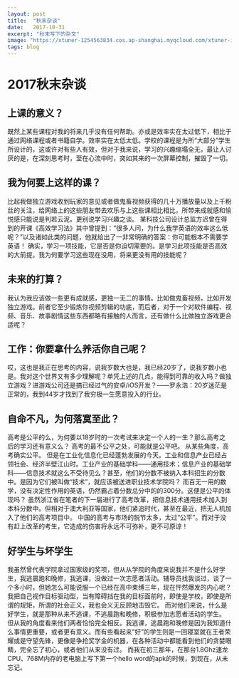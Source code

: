 ```yaml
---
layout: post
title:  "秋末杂谈"
date:   2017-10-31
excerpt: "秋末写下的杂文"
image: "https://xtuner-1254563834.cos.ap-shanghai.myqcloud.com/xtuner-img/%E7%A7%8B%E6%97%A5%E6%9D%82%E8%B0%88.jpeg"
tags: blog
---
```


# 2017秋末杂谈



## 上课的意义？

既然上某些课程对我的将来几乎没有任何帮助。亦或是效率实在太过低下，相比于通过网络课程或者书籍自学。效率实在太低太低。学校的课程是为所“大部分”学生所设计的，这或许对有些人有效，但对于我来说，学习的兴趣缩塌全无，最让人讨厌的是，在深刻思考时，至在心流中时，突如其来的一次屏幕控制，摧毁了一切。

## 我为何要上这样的课？

比起我做独立游戏收到玩家的意见或者做鬼畜视频获得的几十万播放量以及上千粉丝的关注，给网络上的这些朋友带去欢乐与上这些课相比相比，所带来成就感和愉悦感只能说是判若云泥。更别说学习兴趣之谈。
某科技公司设计总监方迟曾在得到的开课《高效学习法》其中曾提到：“很多人问，为什么我学英语的效率这么低呢？”以及诸如此类的问题，他就给出了一非常明确的答案：你可能根本不需要学英语！
确实，学习一项技能，它是否是你迫切需要的。是学习此项技能是否高效的大前提。我为何要学习这些现在没用，将来更没有用的技能呢？

## 未来的打算？

我认为我应该做一些更有成就感，更独一无二的事情。比如做鬼畜视频，比如开发独立游戏。前者它至少锻炼你视频剪辑的功底，而后者，对于一个对软件编程、视频、音乐、故事剧情这些东西都略有接触的人而言，还有做什么比做独立游戏更合适呢？

## 工作：你要拿什么养活你自己呢？

哎，这也是我正在思考的内容，说我岁数大也是，我已经20岁了，说我岁数小也是。我对这个世界又有多少理解呢？单凭上述的几点，能得到可靠的收入吗？做独立游戏？进游戏公司还是搞已经过气的安卓/iOS开发？——罗永浩：20岁迷茫是正常的，我到44岁才找到了我穷极一生愿意投入的行业。

## 自命不凡，为何落寞至此？

高考是公平的么，为何要以18岁时的一次考试来决定一个人的一生？那么高考之后的学习还有意义么？
高考的最不公平之处，可能就是公平吧。
从某些角度，高考确实公平。
但是在工业化信息化已经蓬勃发展的今天。工业和信息产业已经占领社会、经济半壁江山时。工业产业的基础学科——通用技术；信息产业的基础学科——信息技术就这么不受待见么？甚至，他们的分数不被纳入本科招生的分数中。是因为它们被叫做“技术”，就应该被送进职业技术学院吗？
而百无一用的数学，没有决定性作用的英语，仍然霸占着分数总分中的的300分。这便是公平的体现吗？
虽然浙江省在笔者的下一届进行了高考改革，把信息技术通用技术加入到本科分数中。但相对于澳大利亚等国家，他们紧追时代，甚至在最近，把无人机加入了他们的高考项目中。
中国的高考与市场的脱节太多，太过“公平”。而对于没有赶上改革的考生，它造成的伤害将永远不可弥补，更不可原谅！

## 好学生与坏学生

我虽然曾代表学院拿过国家级的奖项，但从从学院的角度来说我并不是什么好学生，我逃晨跑和晚修，我逃课，没做过一次志愿者活动。辅导员找我谈过，谈了一个多小时，但她怎么可能说服一个已经在高中束缚三年，现在怦然爆发的内心呢？
我把自己视作目标驱动型，当有障碍挡在我的目标面前时，即使是学校，即使是所谓的规矩，所谓的社会正义，我也会义无反顾地击毁它。
而对他们来说，什么是好学生，就是那种从来不逃课，不逃晨跑和晚修，积极参加志愿者活动的学生。
但从我的角度看来他们两者恰恰完全相反。我逃课，逃晨跑和晚修是因为我知道什么事情更重要，或者更有意义。而有些看起来“好”的学生则是一回寝室就在王者荣耀或是守望先锋，更像是争抢奖学金的机器，在各种活动中都能看到他们的贪婪眼睛，完全忘了初心，或者他们从来没有过。
而我在初三那年，在那台1.8Ghz速龙CPU、768M内存的老电脑上写下第一个hello word的apk的时候，到现在，从未忘记。

